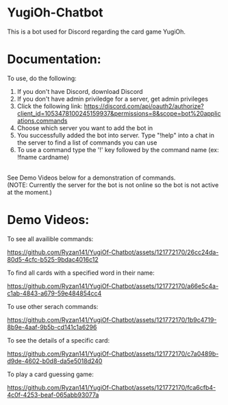 # YugiOh-Chatbot
This is a bot used for Discord regarding the card game YugiOh.
# Documentation:
To use, do the following:
1. If you don't have Discord, download Discord
2. If you don't have admin priviledge for a server, get admin privileges
3. Click the following link: https://discord.com/api/oauth2/authorize?client_id=1053478100245159937&permissions=8&scope=bot%20applications.commands
4. Choose which server you want to add the bot in
5. You successfully added the bot into server. Type "!help" into a chat in the server to find a list of commands you can use
6. To use a command type the '!' key followed by the command name (ex: !fname cardname)
<br />
See Demo Videos below for a demonstration of commands.
<br />
(NOTE: Currently the server for the bot is not online so the bot is not active at the moment.)

# Demo Videos:
To see all availible commands:

https://github.com/Ryzan141/YugiOf-Chatbot/assets/121772170/26cc24da-80d5-4cfc-b525-9bdac4016c12


To find all cards with a specified word in their name:


https://github.com/Ryzan141/YugiOf-Chatbot/assets/121772170/a66e5c4a-c1ab-4843-a679-59e484854cc4


To use other serach commands:


https://github.com/Ryzan141/YugiOf-Chatbot/assets/121772170/1b9c4719-8b9e-4aaf-9b5b-cd141c1a6296


To see the details of a specific card:


https://github.com/Ryzan141/YugiOf-Chatbot/assets/121772170/c7a0489b-d9de-4602-b0d8-da5e5018d240


To play a card guessing game:


https://github.com/Ryzan141/YugiOf-Chatbot/assets/121772170/fca6cfb4-4c0f-4253-beaf-065abb93077a

